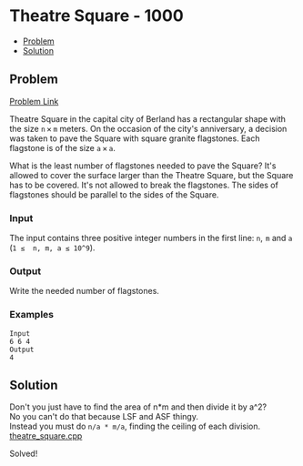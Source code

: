 # Theatre Square - 1000
- [Problem](#problem)
- [Solution](#solution)

## Problem
[Problem Link](https://codeforces.com/problemset/problem/1/A)  

Theatre Square in the capital city of Berland has a rectangular shape with the size `n` × `m` meters. On the occasion of the city's anniversary, a decision was taken to pave the Square with square granite flagstones. Each flagstone is of the size `a` × `a`.  

What is the least number of flagstones needed to pave the Square? It's allowed to cover the surface larger than the Theatre Square, but the Square has to be covered. It's not allowed to break the flagstones. The sides of flagstones should be parallel to the sides of the Square.  
  
### Input
The input contains three positive integer numbers in the first line: `n`,  `m` and `a` (`1 ≤  n, m, a ≤ 10^9`).  
  
### Output
Write the needed number of flagstones.  

### Examples
```
Input
6 6 4
Output
4
```


## Solution

Don't you just have to find the area of n*m and then divide it by a^2?  
No you can't do that because LSF and ASF thingy.  
Instead you must do `n/a * m/a`, finding the ceiling of each division.  
[theatre_square.cpp](theatre_square.cpp)  

Solved!
